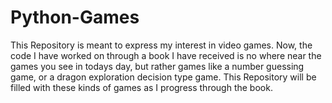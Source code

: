 # Python-Games
This Repository is meant to express my interest in video games. Now, the code I have worked on through a book I have received is no where near the games you see in todays day, but rather games like a number guessing game, or a dragon exploration decision type game. This Repository will be filled with these kinds of games as I progress through the book.
